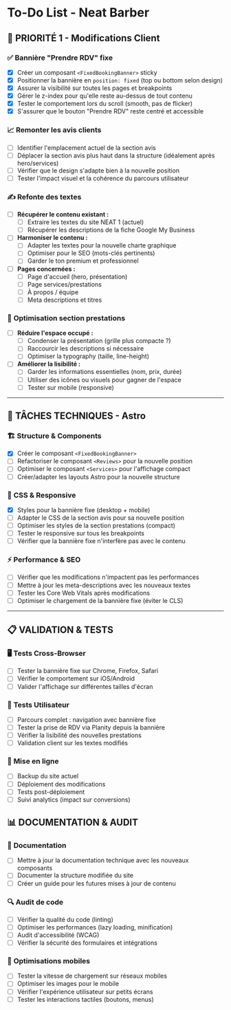 # To-Do List - Neat Barber

## 🚨 **PRIORITÉ 1 - Modifications Client**

### ✅ **Bannière "Prendre RDV" fixe**

- [x] Créer un composant `<FixedBookingBanner>` sticky
- [x] Positionner la bannière en `position: fixed` (top ou bottom selon design)
- [x] Assurer la visibilité sur toutes les pages et breakpoints
- [x] Gérer le z-index pour qu'elle reste au-dessus de tout contenu
- [x] Tester le comportement lors du scroll (smooth, pas de flicker)
- [x] S'assurer que le bouton "Prendre RDV" reste centré et accessible

### 📈 **Remonter les avis clients**

- [ ] Identifier l'emplacement actuel de la section avis
- [ ] Déplacer la section avis plus haut dans la structure (idéalement après hero/services)
- [ ] Vérifier que le design s'adapte bien à la nouvelle position
- [ ] Tester l'impact visuel et la cohérence du parcours utilisateur

### ✍️ **Refonte des textes**

- [ ] **Récupérer le contenu existant :**
  - [ ] Extraire les textes du site NEAT 1 (actuel)
  - [ ] Récupérer les descriptions de la fiche Google My Business
- [ ] **Harmoniser le contenu :**
  - [ ] Adapter les textes pour la nouvelle charte graphique
  - [ ] Optimiser pour le SEO (mots-clés pertinents)
  - [ ] Garder le ton premium et professionnel
- [ ] **Pages concernées :**
  - [ ] Page d'accueil (hero, présentation)
  - [ ] Page services/prestations
  - [ ] À propos / équipe
  - [ ] Meta descriptions et titres

### 📝 **Optimisation section prestations**

- [ ] **Réduire l'espace occupé :**
  - [ ] Condenser la présentation (grille plus compacte ?)
  - [ ] Raccourcir les descriptions si nécessaire
  - [ ] Optimiser la typography (taille, line-height)
- [ ] **Améliorer la lisibilité :**
  - [ ] Garder les informations essentielles (nom, prix, durée)
  - [ ] Utiliser des icônes ou visuels pour gagner de l'espace
  - [ ] Tester sur mobile (responsive)

---

## 🔧 **TÂCHES TECHNIQUES - Astro**

### 🏗️ **Structure & Components**

- [x] Créer le composant `<FixedBookingBanner>`
- [ ] Refactoriser le composant `<Reviews>` pour la nouvelle position
- [ ] Optimiser le composant `<Services>` pour l'affichage compact
- [ ] Créer/adapter les layouts Astro pour la nouvelle structure

### 🎨 **CSS & Responsive**

- [x] Styles pour la bannière fixe (desktop + mobile)
- [ ] Adapter le CSS de la section avis pour sa nouvelle position
- [ ] Optimiser les styles de la section prestations (compact)
- [ ] Tester le responsive sur tous les breakpoints
- [ ] Vérifier que la bannière fixe n'interfère pas avec le contenu

### ⚡ **Performance & SEO**

- [ ] Vérifier que les modifications n'impactent pas les performances
- [ ] Mettre à jour les meta-descriptions avec les nouveaux textes
- [ ] Tester les Core Web Vitals après modifications
- [ ] Optimiser le chargement de la bannière fixe (éviter le CLS)

---

## 📋 **VALIDATION & TESTS**

### 🖥️ **Tests Cross-Browser**

- [ ] Tester la bannière fixe sur Chrome, Firefox, Safari
- [ ] Vérifier le comportement sur iOS/Android
- [ ] Valider l'affichage sur différentes tailles d'écran

### 👤 **Tests Utilisateur**

- [ ] Parcours complet : navigation avec bannière fixe
- [ ] Tester la prise de RDV via Planity depuis la bannière
- [ ] Vérifier la lisibilité des nouvelles prestations
- [ ] Validation client sur les textes modifiés

### 🚀 **Mise en ligne**

- [ ] Backup du site actuel
- [ ] Déploiement des modifications
- [ ] Tests post-déploiement
- [ ] Suivi analytics (impact sur conversions)

## 📊 **DOCUMENTATION & AUDIT**

### 📝 **Documentation**

- [ ] Mettre à jour la documentation technique avec les nouveaux composants
- [ ] Documenter la structure modifiée du site
- [ ] Créer un guide pour les futures mises à jour de contenu

### 🔍 **Audit de code**

- [ ] Vérifier la qualité du code (linting)
- [ ] Optimiser les performances (lazy loading, minification)
- [ ] Audit d'accessibilité (WCAG)
- [ ] Vérifier la sécurité des formulaires et intégrations

### 📱 **Optimisations mobiles**

- [ ] Tester la vitesse de chargement sur réseaux mobiles
- [ ] Optimiser les images pour le mobile
- [ ] Vérifier l'expérience utilisateur sur petits écrans
- [ ] Tester les interactions tactiles (boutons, menus)
